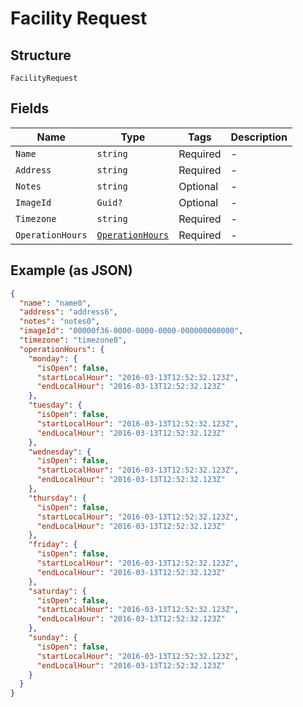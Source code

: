 
# Facility Request

## Structure

`FacilityRequest`

## Fields

| Name | Type | Tags | Description |
|  --- | --- | --- | --- |
| `Name` | `string` | Required | - |
| `Address` | `string` | Required | - |
| `Notes` | `string` | Optional | - |
| `ImageId` | `Guid?` | Optional | - |
| `Timezone` | `string` | Required | - |
| `OperationHours` | [`OperationHours`](../../doc/models/operation-hours.md) | Required | - |

## Example (as JSON)

```json
{
  "name": "name0",
  "address": "address6",
  "notes": "notes0",
  "imageId": "00000f36-0000-0000-0000-000000000000",
  "timezone": "timezone0",
  "operationHours": {
    "monday": {
      "isOpen": false,
      "startLocalHour": "2016-03-13T12:52:32.123Z",
      "endLocalHour": "2016-03-13T12:52:32.123Z"
    },
    "tuesday": {
      "isOpen": false,
      "startLocalHour": "2016-03-13T12:52:32.123Z",
      "endLocalHour": "2016-03-13T12:52:32.123Z"
    },
    "wednesday": {
      "isOpen": false,
      "startLocalHour": "2016-03-13T12:52:32.123Z",
      "endLocalHour": "2016-03-13T12:52:32.123Z"
    },
    "thursday": {
      "isOpen": false,
      "startLocalHour": "2016-03-13T12:52:32.123Z",
      "endLocalHour": "2016-03-13T12:52:32.123Z"
    },
    "friday": {
      "isOpen": false,
      "startLocalHour": "2016-03-13T12:52:32.123Z",
      "endLocalHour": "2016-03-13T12:52:32.123Z"
    },
    "saturday": {
      "isOpen": false,
      "startLocalHour": "2016-03-13T12:52:32.123Z",
      "endLocalHour": "2016-03-13T12:52:32.123Z"
    },
    "sunday": {
      "isOpen": false,
      "startLocalHour": "2016-03-13T12:52:32.123Z",
      "endLocalHour": "2016-03-13T12:52:32.123Z"
    }
  }
}
```

